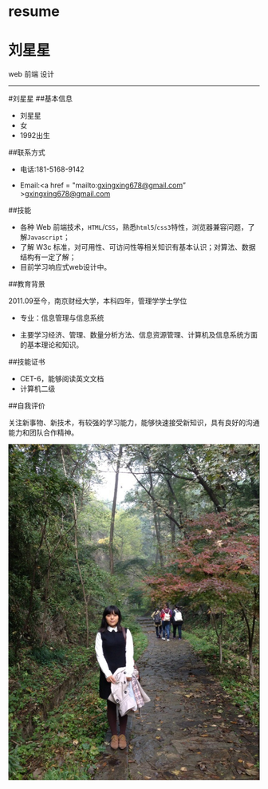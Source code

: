 resume
======

# 刘星星

 web 前端 设计

---

#刘星星
##基本信息

 - 刘星星
 - 女
 - 1992出生

##联系方式


 - 电话:181-5168-9142
      
 - Email:<a href = "mailto:gxingxing678@gmail.com” >gxingxing678@gmail.com</a>

##技能

   

 - 各种 Web 前端技术，`HTML`/`CSS`，熟悉`html5`/`css3`特性，浏览器兼容问题，了解`Javascript`；
 - 了解 W3c 标准，对可用性、可访问性等相关知识有基本认识；对算法、数据结构有一定了解；
 - 目前学习响应式web设计中。

##教育背景

2011.09至今，南京财经大学，本科四年，管理学学士学位

 - 专业：信息管理与信息系统

 - 主要学习经济、管理、数量分析方法、信息资源管理、计算机及信息系统方面的基本理论和知识。

##技能证书

 - CET-6，能够阅读英文文档
 - 计算机二级

##自我评价

关注新事物、新技术，有较强的学习能力，能够快速接受新知识，具有良好的沟通能力和团队合作精神。


![刘星星](刘星星.jpg)
